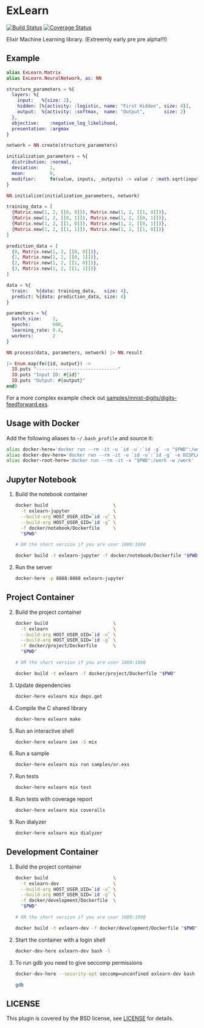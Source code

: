 # ExLearn

[![Build Status](https://travis-ci.org/sdwolf/exlearn.svg?branch=master)](https://travis-ci.org/sdwolf/exlearn)
[![Coverage Status](https://coveralls.io/repos/github/sdwolf/exlearn/badge.svg?branch=master)](https://coveralls.io/github/sdwolf/exlearn?branch=master)

Elixir Machine Learning library. (Extreemly early pre pre alpha!!!)

## Example

```elixir
alias ExLearn.Matrix
alias ExLearn.NeuralNetwork, as: NN

structure_parameters = %{
  layers: %{
    input:   %{size: 2},
    hidden: [%{activity: :logistic, name: "First Hidden", size: 4}],
    output:  %{activity: :softmax,  name: "Output",       size: 2}
  },
  objective:    :negative_log_likelihood,
  presentation: :argmax
}

network = NN.create(structure_parameters)

initialization_parameters = %{
  distribution: :normal,
  deviation:    1,
  mean:         0,
  modifier:     fn(value, inputs, _outputs) -> value / :math.sqrt(inputs) end
}

NN.initialize(initialization_parameters, network)

training_data = [
  {Matrix.new(1, 2, [[0, 0]]), Matrix.new(1, 2, [[1, 0]])},
  {Matrix.new(1, 2, [[0, 1]]), Matrix.new(1, 2, [[0, 1]])},
  {Matrix.new(1, 2, [[1, 0]]), Matrix.new(1, 2, [[0, 1]])},
  {Matrix.new(1, 2, [[1, 1]]), Matrix.new(1, 2, [[1, 0]])}
]

prediction_data = [
  {0, Matrix.new(1, 2, [[0, 0]])},
  {1, Matrix.new(1, 2, [[0, 1]])},
  {2, Matrix.new(1, 2, [[1, 0]])},
  {3, Matrix.new(1, 2, [[1, 1]])}
]

data = %{
  train:   %{data: training_data,   size: 4},
  predict: %{data: prediction_data, size: 4}
}

parameters = %{
  batch_size:    2,
  epochs:        600,
  learning_rate: 0.4,
  workers:       2
}

NN.process(data, parameters, network) |> NN.result

|> Enum.map(fn({id, output}) ->
  IO.puts "------------------------------"
  IO.puts "Input ID: #{id}"
  IO.puts "Output: #{output}"
end)
```

For a more complex example check out
[samples/mnist-digits/digits-feedforward.exs](samples/mnist-digits/digits-feedforward.exs).

## Usage with Docker

Add the following aliases to `~/.bash_profile` and source it:

```bash
alias docker-here='docker run --rm -it -u `id -u`:`id -g` -v "$PWD":/work -w /work'
alias docker-dev-here='docker run --rm -it -u `id -u`:`id -g` -e DISPLAY -v /tmp/.X11-unix:/tmp/.X11-unix -v "$PWD":/work -v "$HOME"/.bash_profile:/home/notroot/.bash_profile -v "$HOME"/.spacemacs:/home/notroot/.spacemacs -v "$HOME"/.emacs.d:/home/notroot/.emacs.d -w /work'
alias docker-root-here='docker run --rm -it -v "$PWD":/work -w /work'
```

## Jupyter Notebook

1. Build the notebook container
    ```bash
    docker build                        \
      -t exlearn-jupyter                \
      --build-arg HOST_USER_UID=`id -u` \
      --build-arg HOST_USER_GID=`id -g` \
      -f docker/notebook/Dockerfile     \
      "$PWD"

    # OR the short version if you are user 1000:1000

    docker build -t exlearn-jupyter -f docker/notebook/Dockerfile "$PWD"
    ```

2. Run the server
    ```bash
    docker-here -p 8888:8888 exlearn-jupyter
    ```

## Project Container

2. Build the project container
    ```bash
    docker build                        \
      -t exlearn                        \
      --build-arg HOST_USER_UID=`id -u` \
      --build-arg HOST_USER_GID=`id -g` \
      -f docker/project/Dockerfile      \
      "$PWD"

    # OR the short version if you are user 1000:1000

    docker build -t exlearn -f docker/project/Dockerfile "$PWD"
    ```

3. Update dependencies
    ```bash
    docker-here exlearn mix deps.get
    ```

4. Compile the C shared library
    ```bash
    docker-here exlearn make
    ```

5. Run an interactive shell
    ```bash
    docker-here exlearn iex -S mix
    ```

6. Run a sample
    ```bash
    docker-here exlearn mix run samples/or.exs
    ```

7. Run tests
    ```bash
    docker-here exlearn mix test
    ```

8. Run tests with coverage report
    ```bash
    docker-here exlearn mix coveralls
    ```

9. Run dialyzer
    ```bash
    docker-here exlearn mix dialyzer
    ```

## Development Container

1. Build the project container
    ```bash
    docker build                        \
      -t exlearn-dev                    \
      --build-arg HOST_USER_UID=`id -u` \
      --build-arg HOST_USER_GID=`id -g` \
      -f docker/development/Dockerfile  \
      "$PWD"

    # OR the short version if you are user 1000:1000

    docker build -t exlearn-dev -f docker/development/Dockerfile "$PWD"
    ```

2. Start the container with a login shell
    ```bash
    docker-dev-here exlearn-dev bash -l
    ```

3. To run gdb you need to give seccomp permissions
    ```bash
    docker-dev-here --security-opt seccomp=unconfined exlearn-dev bash -l

    gdb
    ```

## LICENSE

This plugin is covered by the BSD license, see [LICENSE](LICENSE) for details.
